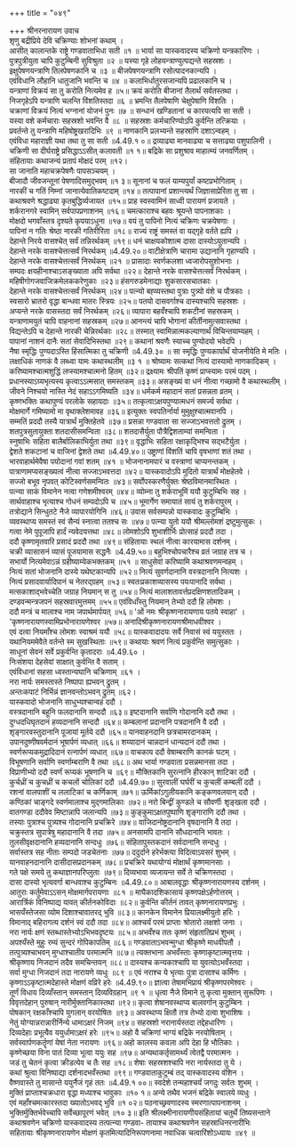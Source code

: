 +++
title = "०४९"

+++
श्रीनरनारायण उवाच  
शृणु बद्रीप्रिये देवि चक्रिण्याः शोभनां कथाम् ।  
आसीत् कालान्तके राष्ट्रे गण्डवाताभिधा सती ॥१ ॥
भार्या सा यास्कवादस्य चक्रिणो यन्त्रकारिणः ।  
पुत्रपुत्रीयुता चापि कुटुम्बिनी सुविश्रुता ॥२ ॥
यस्या गृहे लोहयन्त्राण्युत्पद्यन्ते सहस्रशः ।  
इक्षुपेषणयन्त्राणि तिलपेषणकानि च ॥३ ॥
बीजपेषणयन्त्राणि रसोत्पादनकान्यपि ।  
एवंविधानि लौहानि धातुजानि भवन्ति च ॥४ ॥
कलाभिर्धातुरसजान्यपि प्रढालकानि च ।  
यन्त्राणां विक्रयं सा तु करोति नित्यमेव ह ॥५॥
क्रयं करोति बीजानां तैलार्थं सर्वतस्तथा ।  
निजगृहेऽपि यन्त्राणि चलन्ति विंशतिस्तदा ॥६ ॥
भ्रमन्ति तैलपेषाणि चेक्षुपेषाणि विंशतिः ।  
चक्राणां विक्रयं नित्यं भग्नानां योजनं पुनः ॥७ ॥
सन्धानं खण्डितानां च कारयत्यपि सा सती ।  
यस्या वशे कर्मचाराः सहस्रशो भवन्ति वै ॥८ ॥
सहस्रशः कर्मचारिण्योऽपि कुर्वन्ति तत्क्रियाः ।  
प्रवर्तन्ते तु यन्त्राणि महिषोष्ट्रखरादिभिः ॥९ ॥
नाणकानि प्रलभ्यन्ते सहस्राणि दशाऽन्वहम् ।  
एवंविधा महाराज्ञी यथा तथा तु सा सती ॥4.49.१ ०॥
द्रव्याढ्या मानवाढ्या च सत्ताढ्या पशुपालिनी ।  
चक्रिणी सा दीर्घराष्ट्रे प्रसिद्धाऽऽसीत् कलावती ॥१ १॥
बद्रिके सा प्रशुश्राव माहात्म्यं जनवर्णितम् ।  
संहितायाः कथाजन्यं प्रतापं मोक्षदं परम् ॥१२।  
सा जानाति महाचक्रपेषणैः पापसञ्चयम् ।  
बीजादौ जीवजन्तूनां पेषणादिसमुद्भवम् ॥१ ३॥
सूनानां च फलं याम्यपुर्यां कष्टप्रभोगिताम् ।  
नारकीं च गतिं निम्नां जानात्येवातिकष्टदाम् ॥१४॥
तत्पापानां प्रशान्त्यर्थं जिज्ञासाप्रेरिता तु सा ।  
कथाश्रवणे श्रद्धाढ्या कृतबुद्धिर्व्यजायत ॥१५॥
प्राह स्वस्वामिनं साध्वी पारायणं प्रजायते ।  
शर्करानगरे स्वामिन् सर्वपापप्रणाशनम् ॥१६॥
चमत्काराश्च बहवः श्रूयन्ते पापनाशकाः ।  
मोक्षदो भगवाँस्तत्र दृश्यते कृपयाऽधुना ॥१७॥
वयं तु पापिनो नित्यं चक्रिणः चक्रपेषणाः ।  
पापिनां न गतिः श्रेष्ठा नारकी गतिरीरिता ॥१८॥
राज्यं राष्ट्रं समस्तं वा यद्गृहे वर्तते ह्यपि ।  
देहान्ते निरये वासश्चेत् सर्वं तन्निरर्थकम् ॥१९॥
धनं चाक्षयकोशात्म दासा दास्योऽयुतान्यपि ।  
देहान्ते नरके वासश्चेत्तत्सर्वं निरर्थकम् ॥4.49.२०॥
वाटीक्षेत्राणि चारामा उद्यानानि गृहाण्यपि ।  
देहान्ते नरके वासश्चेत्तत्सर्वं निरर्थकम् ॥२१ ॥
प्रासादाः स्वर्णकलशा ध्वजारोपसुशोभनाः ।  
सम्पदः क्षयहीनाश्चाऽसङ्ख्याता अपि सर्वथा ॥२२॥
देहान्ते नरके वासश्चेत्तत्सर्वं निरर्थकम् ।  
महिषीगोगजवाजिक्रमेलककरेणुकाः ॥२३॥
हंसगरुडमेनाद्याः शुकसारसचातकाः ।  
देहान्ते नरके वासश्चेत्तत्सर्वं निरर्थकम् ॥२४॥
पत्न्यो बह्व्यस्तथा पुत्राः पुत्र्यो वंशे च पौत्रकाः ।  
स्वसारो भ्रातरो वृद्धा बान्धवा मातरः स्त्रियः ॥२५॥
पतयो दासवर्गाश्च दास्यश्चापि सहस्रशः ।  
अप्यन्ते नरके वासस्तदा सर्वं निरर्थकम् ॥२६॥
व्यापारा बहवँश्चापि शकटीनां सहस्रकम् ।  
यन्त्राणामयुतं चापि वाहनानां सहस्रकम् ॥२७॥
आनन्त्यं चापि भोगानां कीर्तीनामुत्सवास्तथा ।  
विद्यन्तेऽपि च देहान्ते नारकी चेन्निरर्थकाः ॥२८॥
तस्मात् स्वामिन्नात्मकल्याणार्थं विचिन्तयाम्यहम् ।  
पापानां नाशनं दानैः सतां सेवादिभिस्तथा ॥२९॥
कथानां श्रवणैः स्याच्च पुण्योदयो भवेदपि ।  
नैषा स्मृद्धिः पुण्यदाऽस्ति हिंसात्मिका तु चक्रिणी ॥4.49.३० ॥
सा स्मृद्धिः पुण्यकार्यार्थं योजनीयेति मे मतिः ।  
लक्षाधिकं नाणकं वै लब्ध्वा यामः कथास्थलीम् ॥३ १ ॥
श्रोष्यामः सत्कथां नित्यं दास्यामो नाणकादिकम् ।  
करिष्यामश्चात्मशुद्धिं लप्स्यामश्चात्मनो हितम् ॥३२॥
द्रक्ष्यामः श्रीपतिं कृष्णं प्राप्स्यामः परमं पदम् ।  
प्रधानस्याऽग्र्यभृत्यस्य कृत्वाऽऽत्मसात् समस्तकम् ॥३३॥
असङ्ख्यं वा धनं नीत्वा गच्छामो वै कथास्थलीम् ।  
जीवने निश्चयो नास्ति नेदं सहाऽऽगमिष्यति ॥३४॥
धर्मकर्म महादानं सतां प्रसन्नता व्रतम् ।  
कृष्णभक्तिः कथापुण्यं परलोके सहायदाः ॥३५॥
तत्कृत्वाऽक्षयपुण्यात्मधनं समर्ज्य सर्वथा ।  
मोक्षमार्गे गमिष्यामो मा वृथाक्लेशमावह ॥३६॥
इत्युक्तः स्वपतिर्नार्या मुमुक्षुश्चात्मवानपि ।  
सम्मतिं प्रददौ तस्यै यात्रार्थं मुक्तिहेतवे ॥३७॥
प्रसन्ना गण्डवाता सा सज्जाऽभवत्ततो द्रुतम् ।  
शतपुत्रसुतायुक्ता शतदासीसमन्विता ॥३८॥
शतदासैर्युता पौत्रैद्विशताम्यां समन्विता ।  
स्नुषाभिः सहिता बालैर्बालिकाभिर्युता तथा ॥३९॥
वृद्धाभिः सहिता रक्षाकृद्भिश्च सद्भटैर्युता ।  
द्वेशते शकटानां च वाजिनां द्वेशते तथा ॥4.49.४०॥
उष्ट्राणां विंशतिं चापि वृषभाणां शतं तथा ।  
भारवाहार्थमेवैषा पयोदानां गवां शतम् ॥४१ ॥
भोजनानामपारं च वस्त्राणां चाप्यनन्तकम् ।  
पात्राणामप्यसङ्ख्यत्वं नीत्वा सज्जाऽभवत्तदा ॥४२॥
यास्कवादोऽपि मुदितो यात्रार्थं मोक्षहेतवे ।  
सज्जो बभूव नृपवत् कोटिस्वर्णसमन्वितः ॥४३॥
सर्वोपस्करणैर्युक्तः श्रेष्ठविमानमास्थितः ।  
पत्न्या साकं विमानेन नत्वा गणेशमीश्वरम् ॥४४॥
व्योम्ना तु शर्कराभूमिं ययौ कुटुम्बिभिः सह ।  
सार्थवाहाश्च भृत्याश्च गोधनं सम्पदोऽपि च ॥४५॥
भूमार्गेण समायातं सायं तु शर्करापुरम् ।  
तत्रोद्याने सिन्धुतटे नैजे व्यापारयोगिनि ॥४६॥
उवास सर्वसम्पन्नो यास्कवादः कुटुम्बिभिः ।  
व्यवस्थाप्य समस्तं स्वं सैन्यं स्नात्वा ततश्च सः ॥४७॥
पत्न्या युतो ययौ श्रीमल्लोमशं द्रष्टुमुत्सुकः ।  
गत्वा नेमे पुपूजापि हार्दं न्यवेदयत्तथा ॥४८॥
लोमशोऽपि शुभाशीर्भिः प्रोत्साहं प्रददौ तदा ।  
ददौ कृष्णामृतवारि प्रसादं प्रददौ तथा ॥४९॥
संहितायाः स्थलं नीत्वा कारयामास दर्शनम् ।  
चक्री व्यासासनं व्यासं पूजयामास सद्धनैः ॥4.49.५०॥
बहुभिश्चोपचारैश्च व्रतं जग्राह तत्र च ।  
सभार्यो नित्यमेवाऽन्नं ग्रहीष्याम्येकभक्तकम् ॥५१ ॥
साधुसेवां करिष्यामि कथाश्रवणमन्वहम् ।  
नित्यं सतां भोजनानि दास्ये यथेष्टकान्यपि ॥५२॥
नित्यं सुवर्णदानानि वस्त्रदानानि नित्यशः ।  
नित्यं प्रसादवार्यादिपानं च नेतरद्ग्रहम् ॥५३॥
स्वतःप्रकाशव्यासस्य पयःपानादि सर्वथा ।  
मत्सकाशाद्भवेच्चेति जग्राह नियमान् स तु ॥५४॥
नित्यं मालाशतावर्त्तप्रदक्षिणशतादिकम् ।  
दण्डवन्मन्त्रजपनं सहस्रवारमुत्तमम् ॥५५॥
एवंविधाँस्तु नियमान् तेभ्यो ददौ हि लोमशः ।  
ददौ मन्त्रं च मालाश्च नाम जपार्थमार्पयत् ॥५६॥
'ओं नमः श्रीकृष्णनारायणाय पतये स्वाहा' ।  
'कृष्णनारायणस्वामिप्रभोनारायणेश्वर ॥५७॥
अनादिश्रीकृष्णनारायणश्रीमाधवीश्वर ।  
एवं दत्वा नियमाँश्च लोमशः स्वाश्रमं ययौ ॥५८॥
यास्कवादादयः सर्वे निवासं स्वं ययुस्ततः ।  
यथानियममेवैते वर्तन्ते स्म सुखस्थिताः ॥५९॥
कथायाः श्रवणं नित्यं प्रकुर्वन्ति समुत्सुकाः ।  
साधूनां सेवनं सर्वे प्रकुर्वन्ति कृतादराः ॥4.49.६० ।  
निःसंशया देहसेवां साक्षात् कुर्वन्ति वै सताम् ।  
एवंविधानां सहसा ध्वस्तान्यघानि चक्रिणाम् ॥६१ ।  
नरा नार्यः समस्तास्ते निष्पापा ह्यभवन् द्रुतम् ।  
अन्तःकपाटं निर्भिन्नं ज्ञानवन्तोऽभवन् द्रुतम् ॥६२।  
यास्कवादो भोजनानि साधुभ्यश्चान्वहं ददौ ।  
वस्त्रदानानि बहूनि फलदानानि सन्ददौ ॥६३॥
इष्टदानानि सर्वाणि गोदानानि ददौ तथा ।  
दुग्धदधिघृतदानं हव्यदानानि सन्ददौ ॥६४॥
कम्बलानां प्रदानानि पत्रदानानि वै ददौ ।  
शृङ्गारवस्तुदानानि पूजायां मूर्तये ददौ ॥६५॥
यानवाहनदानि छत्रचामरदानकम् ।  
उपानदुष्णीषवर्मदानं भूषार्पणं व्यधात् ॥६६॥
शय्यादानं चान्नदानं धान्यदानं ददौ तथा ।  
स्वर्णरूप्यकमुद्रादिदानं रत्नार्पणं व्यधात् ॥६७॥
वाचकाय ददौ वेषाम्बराणि कानकं घटम् ।  
विभूषणानि सर्वाणि स्वर्णाम्बराणि वै तथा ॥६८॥
अथ भार्या गण्डवाता प्रसन्नमानसा तदा ।  
विप्राणीभ्यो ददौ स्वर्णं रूप्यकं भूषणानि च ॥६९॥
मौक्तिकानि सुरत्नानि हीरकान् शाटिका ददौ ।  
कुर्चध्रीं च कुचध्रीं च कचलों चोलिकां ददौ ॥4.49.७०॥
सुरवालीं घर्घरीं च कुचलीं कम्बलीं ददौ ।  
रशनां वालपाशीं च ललाटिकां च कर्णिकाम् ॥७१॥
ऊर्मिकांऽगुलीयकानि कङ्कणवलयान् ददौ ।  
कण्ठिकां चाङ्गदे स्वर्णमालाश्च मुद्गमालिकाः ॥७२॥
नरो बिन्द्वीं कुण्डले च सौवर्णीः शृङ्खला ददौ ।  
वातगण्डा ददौवेव मिष्टान्नापि जलान्यपि ॥७३॥
कुङ्कुमाऽक्षतपुष्पाणि शृङ्गाराणि ददौ तथा ।  
तस्याः पुत्राश्च पुत्र्यश्च गोदानानि प्रचक्रिरे ॥७४॥
वाजिदानोष्ट्रदानानि वृषदानानि वै तदा ।  
चक्रुस्तत्र सुपात्रेषु महादानानि वै तदा ॥७५॥
अनसामपि दानानि सौधदानानि भावतः ।  
तुलसीवृक्षदानानि हव्यदानानि सन्दधुः ॥७६॥
संहितापुस्तकदानं सर्वदानानि सन्दधुः ।  
सर्वास्तत्र सह नीताः सम्पदो जडचेतनाः ॥७७॥
ददुर्दाने हरेर्भक्त्या विदित्वाऽवसरं शुभम् ।  
यानवाहनदानानि दासीदासप्रदानकम् ॥७८॥
प्रचक्रिरे यथायोग्यं मोक्षार्थं कृष्णमानसाः ।  
गते पक्षे समये तु कथाज्ञानपरिप्लुताः ॥७९॥
दिव्यभावा व्यजायन्त सर्वे ते चक्रिणस्तदा ।  
दासा दास्यो भृत्यवर्गा बान्धवाश्च कुटुम्बिनः ॥4.49.८०॥
आबालवृद्धाः श्रीकृष्णनारायणस्य दर्शनम् ।  
आतुराः कर्तुमेवाऽऽसन् मोक्षमार्गपरायणाः ॥८१ ॥
माघैकादशिकासायं कृष्णपक्षेऽर्हणोत्तरम् ।  
आरार्त्रिकं विनिष्पाद्य यावत् कीर्तनकोविदाः ॥८२॥
कुर्वन्ति कीर्तनं तावत् कृष्णनारायणप्रभुः ।  
भासयँस्तेजसा व्योम दिशाश्चावातरद् भुवि ॥८३॥
कानकेन विमानेन प्रियालक्ष्मीयुतो हरिः ।  
विमानाद् बहिरागत्य दर्शनं स्वं ददौ तदा ॥८४॥
आश्चर्यं परमं प्राप्ताः श्रोतारो लक्षशो जनाः ।  
नरा नार्यः क्षणं स्तब्धास्तेभ्योऽभिभवदृष्टयः ॥८५॥
अभवँश्च ततः कृष्णं संहृतातिप्रभं शुभम् ।  
अपश्यँस्ते मुहुः रम्यं सुन्दरं गोपिकापतिम् ॥८६॥
गण्डवाताऽभवन्मुग्धा श्रीकृष्णे माधवीपतौ ।  
तत्पुत्र्यश्चाभवन् मुग्धाश्चातीव परमात्मनि ॥८७॥
त्यक्तभाना अभवँस्ताः कृष्णाकृष्टात्मवृत्तयः ।  
श्रीकृष्णाय निजदानं तदैव समचिन्तयन् ॥८८॥
दास्यश्च कन्यकाश्चापि या युवत्योऽभवँस्तदा ।  
सर्वा मुग्धा निजदानं तदा नारायणे व्यधुः ॥८९ ॥
एवं नराश्च ये भृत्याः पुत्रा दासाश्च कर्मिणः ।  
कृष्णाऽऽकृष्टात्मदेहास्ते मोक्षणं वव्रिरे हरेः ॥4.49.९०॥
ज्ञात्वा तेषामभिप्रायं श्रीकृष्णपरमेश्वरः ।  
तूर्णं विधाय दिव्याँस्तान् समस्तान् दिव्यविग्रहान् ॥९ १ ॥
धृत्वा नैजे विमाने तु कृत्वा मुक्तान् सुरूपिणः ।  
विवृत्तदेहान् पुरुषान् नारीर्मुक्तानिकास्तथा ॥९२॥
कृत्वा शेषानवस्थाप्य बालवर्गान् कुटुम्बिनः ।  
पोषकान् रक्षकाँश्चापि युगलान् वरयोषितः ॥९३॥
अवस्थाप्य क्षितौ तत्र तेभ्यो दत्वा शुभाशिषः ।  
नेतुं योग्यान्नरान्नारीर्निन्ये धामाऽक्षरं निजम् ॥९४॥
सहस्रशो नरानार्यस्तदा तद्देहधारिणः ।  
दिव्यदेहाः प्रभूत्वैव ययुर्धामाऽक्षरं हरेः ॥९५॥
अहो वै चक्रिणां भाग्यं बद्रिके नरयोषिताम् ।  
सर्वस्वार्पणकर्तॄणां येषां नेता नरायणः ॥९६॥
अहो कालस्य कवला अपि देहा हि भौतिकाः ।  
कृष्णेच्छया विना पातं दिव्या भूत्वा ययुः सह ॥९७॥
अन्यथाकर्तृसामर्थ्यं त्वेतद्वै परमात्मनः ।  
जडं तु चेतनं कृत्वा क्रीडत्येव च तैः सह ॥१८॥
शेषाः सहस्रशश्चापि नरा नार्यस्तदा तु ये ।  
कथां श्रुत्वा विनिष्पाद्या दर्शनादभवँस्तथा ॥९९॥
गण्डवाताकुटुम्बं तद् यास्कवादस्य वंशिन ।  
वैष्णवास्ते तु मासान्ते ययुर्नैजं गृहं ततः ॥4.49.१ ००॥
स्वदेशे तन्महाश्चर्यं जगदुः सर्वतः शुभम् ।  
मुक्तिं प्राप्ताश्चक्रधारा वृद्धा मध्याश्च भावुकाः ॥१० १॥
अन्ये तथैव भजनं बद्रिके स्वालये व्यधुः ।  
एवं महाँश्चमत्कारस्तदा ख्यातोऽभवद् भुवि ॥१ ०२॥
पठनाच्छ्रवणादस्य स्मरणात्पापनाशनम् ।  
भुक्तिर्मुक्तिर्भवेच्चापि सर्वेच्छापूरणं भवेत् ॥१० ३॥
इति श्रीलक्ष्मीनारायणीयसंहितायां चतुर्थे तिष्यसन्ताने कथाश्रवणेन चक्रिणो यास्कवादस्य तत्पत्न्या गण्डवा- तायाश्च कथाश्रवणेन सहस्राधिनरनारीभिः  
सहितायाः श्रीकृष्णनारायणेन मोक्षणं कृतमित्यादिनिरूपणनामा नवाधिक चत्वारिंशोऽध्यायः ॥४९ ॥
    

